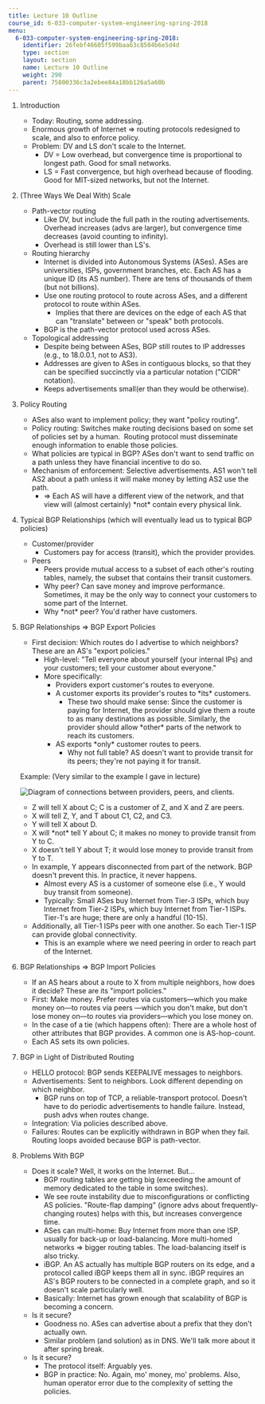 ```yaml
---
title: Lecture 10 Outline
course_id: 6-033-computer-system-engineering-spring-2018
menu:
  6-033-computer-system-engineering-spring-2018:
    identifier: 26febf46605f599baa63c8504b6e5d4d
    type: section
    layout: section
    name: Lecture 10 Outline
    weight: 290
    parent: 75800336c3a2ebee84a18bb126a5a60b
---
```

1.  Introduction
    *   Today: Routing, some addressing.
    *   Enormous growth of Internet => routing protocols redesigned to scale, and also to enforce policy.
    *   Problem: DV and LS don't scale to the Internet.
        *   DV = Low overhead, but convergence time is proportional to longest path. Good for small networks.
        *   LS = Fast convergence, but high overhead because of flooding. Good for MIT-sized networks, but not the Internet.
2.  (Three Ways We Deal With) Scale
    *   Path-vector routing
        *   Like DV, but include the full path in the routing advertisements.  Overhead increases (advs are larger), but convergence time decreases (avoid counting to infinity).
        *   Overhead is still lower than LS's.
    *   Routing hierarchy
        *   Internet is divided into Autonomous Systems (ASes). ASes are universities, ISPs, government branches, etc. Each AS has a unique ID (its AS number). There are tens of thousands of them (but not billions).
        *   Use one routing protocol to route across ASes, and a different protocol to route within ASes.
            *   Implies that there are devices on the edge of each AS that can "translate" between or "speak" both protocols.
        *   BGP is the path-vector protocol used across ASes.
    *   Topological addressing
        *   Despite being between ASes, BGP still routes to IP addresses (e.g., to 18.0.0.1, not to AS3).
        *   Addresses are given to ASes in contiguous blocks, so that they can be specified succinctly via a particular notation ("CIDR" notation).
        *   Keeps advertisements small(er than they would be otherwise).
3.  Policy Routing
    *   ASes also want to implement policy; they want "policy routing".
    *   Policy routing: Switches make routing decisions based on some set of policies set by a human.  Routing protocol must disseminate enough information to enable those policies.
    *   What policies are typical in BGP? ASes don't want to send traffic on a path unless they have financial incentive to do so.
    *   Mechanism of enforcement: Selective advertisements. AS1 won't tell AS2 about a path unless it will make money by letting AS2 use the path.
        *   \=> Each AS will have a different view of the network, and that view will (almost certainly) \*not\* contain every physical link.
4.  Typical BGP Relationships (which will eventually lead us to typical BGP policies)
    *   Customer/provider
        *   Customers pay for access (transit), which the provider provides.
    *   Peers
        *   Peers provide mutual access to a subset of each other's routing tables, namely, the subset that contains their transit customers.
        *   Why peer? Can save money and improve performance. Sometimes, it may be the only way to connect your customers to some part of the Internet.
        *   Why \*not\* peer? You'd rather have customers.
5.  BGP Relationships => BGP Export Policies
    *   First decision: Which routes do I advertise to which neighbors? These are an AS's "export policies."
        *   High-level: "Tell everyone about yourself (your internal IPs) and your customers; tell your customer about everyone."
        *   More specifically:
            *   Providers export customer's routes to everyone.
            *   A customer exports its provider's routes to \*its\* customers.
                *   These two should make sense: Since the customer is paying for Internet, the provider should give them a route to as many destinations as possible. Similarly, the provider should allow \*other\* parts of the network to reach its customers.
            *   AS exports \*only\* customer routes to peers.
                *   Why not full table? AS doesn't want to provide transit for its peers; they're not paying it for transit.
    
    Example: (Very similar to the example I gave in lecture)
    
    ![Diagram of connections between providers, peers, and clients.](https://open-learning-course-data-ci.s3.amazonaws.com/6-033-computer-system-engineering-spring-2018/ee3eaf70d51dd899274150145fdb3bd4_Untitled-1.jpg)
    
    *   Z will tell X about C; C is a customer of Z, and X and Z are peers.
    *   X will tell Z, Y, and T about C1, C2, and C3.
    *   Y will tell X about D.
    *   X will \*not\* tell Y about C; it makes no money to provide transit from Y to C.
    *   X doesn't tell Y about T; it would lose money to provide transit from Y to T.
    *   In example, Y appears disconnected from part of the network. BGP doesn't prevent this. In practice, it never happens.
        *   Almost every AS is a customer of someone else (i.e., Y would buy transit from someone).
        *   Typically: Small ASes buy Internet from Tier-3 ISPs, which buy Internet from Tier-2 ISPs, which buy Internet from Tier-1 ISPs. Tier-1's are huge; there are only a handful (10-15).
    *   Additionally, all Tier-1 ISPs peer with one another. So each Tier-1 ISP can provide global connectivity.
        *   This is an example where we need peering in order to reach part of the Internet.
6.  BGP Relationships => BGP Import Policies
    *   If an AS hears about a route to X from multiple neighbors, how does it decide? These are its "import policies."
    *   First: Make money. Prefer routes via customers—which you make money on—to routes via peers —which you don't make, but don't lose money on—to routes via providers—which you lose money on.
    *   In the case of a tie (which happens often): There are a whole host of other attributes that BGP provides. A common one is AS-hop-count.
    *   Each AS sets its own policies.
7.  BGP in Light of Distributed Routing
    *   HELLO protocol: BGP sends KEEPALIVE messages to neighbors.
    *   Advertisements: Sent to neighbors. Look different depending on which neighbor.
        *   BGP runs on top of TCP, a reliable-transport protocol. Doesn't have to do periodic advertisements to handle failure. Instead, push advs when routes change.
    *   Integration: Via policies described above.
    *   Failures: Routes can be explicitly withdrawn in BGP when they fail. Routing loops avoided because BGP is path-vector.
8.  Problems With BGP
    *   Does it scale? Well, it works on the Internet. But...
        *   BGP routing tables are getting big (exceeding the amount of memory dedicated to the table in some switches).
        *   We see route instability due to misconfigurations or conflicting AS policies. "Route-flap damping" (ignore advs about frequently-changing routes) helps with this, but increases convergence time.
        *   ASes can multi-home: Buy Internet from more than one ISP, usually for back-up or load-balancing. More multi-homed networks => bigger routing tables. The load-balancing itself is also tricky.
        *   iBGP. An AS actually has multiple BGP routers on its edge, and a protocol called iBGP keeps them all in sync. iBGP requires an AS's BGP routers to be connected in a complete graph, and so it doesn't scale particularly well.
        *   Basically: Internet has grown enough that scalability of BGP is becoming a concern.
    *   Is it secure?
        *   Goodness no. ASes can advertise about a prefix that they don't actually own.
        *   Similar problem (and solution) as in DNS. We'll talk more about it after spring break.
    *   Is it secure?
        *   The protocol itself: Arguably yes.
        *   BGP in practice: No. Again, mo' money, mo' problems. Also, human operator error due to the complexity of setting the policies.